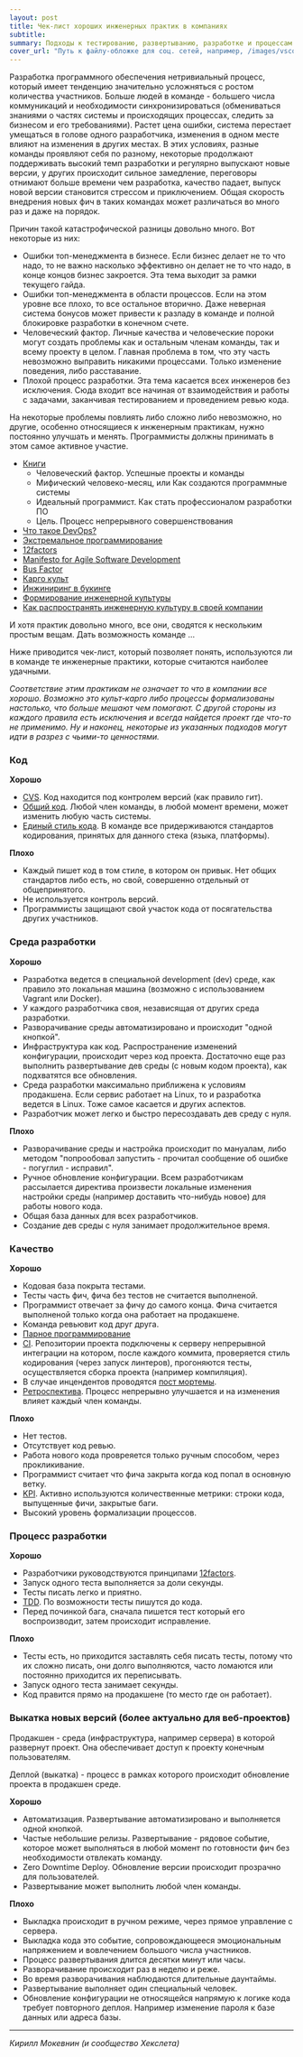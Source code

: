 ```yaml
---
layout: post
title: Чек-лист хороших инженерных практик в компаниях
subtitle:
summary: Подходы к тестированию, развертыванию, разработке и процессам
cover_url: "Путь к файлу-обложке для соц. сетей, например, /images/vscode_eslint.png"
---
```


Разработка программного обеспечения нетривиальный процесс, который имеет тенденцию значительно усложняться с ростом количества участников. Больше людей в команде - большего числа коммуникаций и необходимости синхронизироваться (обмениваться знаниями о частях системы и происходящих процессах, следить за бизнесом и его требованиями). Растет цена ошибки, система перестает умещаться в голове одного разработчика, изменения в одном месте влияют на изменения в других местах. В этих условиях, разные команды проявляют себя по разному, некоторые продолжают поддерживать высокий темп разработки и регулярно выпускают новые версии, у других происходит сильное замедление, переговоры отнимают больше времени чем разработка, качество падает, выпуск новой версии становится стрессом и приключением. Общая скорость внедрения новых фич в таких командах может различаться во много раз и даже на порядок.

Причин такой катастрофической разницы довольно много. Вот некоторые из них:

* Ошибки топ-менеджмента в бизнесе. Если бизнес делает не то что надо, то не важно насколько эффективно он делает не то что надо, в конце концов бизнес закроется. Эта тема выходит за рамки текущего гайда.
* Ошибки топ-менеджмента в области процессов. Если на этом уровне все плохо, то все остальное вторично. Даже неверная система бонусов может привести к разладу в команде и полной блокировке разработки в конечном счете.
* Человеческий фактор. Личные качества и человеческие пороки могут создать проблемы как и остальным членам команды, так и всему проекту в целом. Главная проблема в том, что эту часть невозможно выправить никакими процессами. Только изменение поведения, либо расставание.
* Плохой процесс разработки. Эта тема касается всех инженеров без исключения. Сюда входит все начиная от взаимодействия и работы с задачами, заканчивая тестированием и проведением ревью кода.

На некоторые проблемы повлиять либо сложно либо невозможно, но другие, особенно относящиеся к инженерным практикам, нужно постоянно улучшать и менять. Программисты должны принимать в этом самое активное участие.

* [Книги](https://ru.hexlet.io/pages/recommended-books)
    * Человеческий фактор. Успешные проекты и команды
    * Мифический человеко-месяц, или Как создаются программные системы
    * Идеальный программист. Как стать профессионалом разработки ПО
    * Цель. Процесс непрерывного совершенствования
* [Что такое DevOps?](https://ru.atlassian.com/devops)
* [Экстремальное программирование](https://ru.wikipedia.org/wiki/Экстремальное_программирование)
* [12factors](https://12factor.net/ru/)
* [Manifesto for Agile Software Development](http://agilemanifesto.org/iso/ru/manifesto.html)
* [Bus Factor](https://en.wikipedia.org/wiki/Bus_factor)
* [Карго культ](https://ru.wikipedia.org/wiki/%D0%9A%D0%B0%D1%80%D0%B3%D0%BE-%D0%BA%D1%83%D0%BB%D1%8C%D1%82)
* [Инжиниринг в букинге](https://bronevichok.ru/blog/2015/04/26/engineering-at-booking.com.html)
* [Формирование инженерной культуры](https://www.youtube.com/watch?v=W7GlELjRODw)
* [Как распространять инженерную культуру в своей компании](https://www.youtube.com/watch?v=mOfiWrTW9dA)

И хотя практик довольно много, все они, сводятся к нескольким простым вещам. Дать возможность команде ...

Ниже приводится чек-лист, который позволяет понять, используются ли в команде те инженерные практики, которые считаются наиболее удачными.

_Соответствие этим практикам не означает то что в компании все хорошо. Возможно это культ-карго либо процессы формализованы настолько, что больше мешают чем помогают. С другой стороны из каждого правила есть исключения и всегда найдется проект где что-то не применимо. Ну и наконец, некоторые из указанных подходов могут идти в разрез с чьими-то ценностями._

### Код

**Хорошо**

* [CVS](https://ru.wikipedia.org/wiki/CVS). Код находится под контролем версий (как правило гит).
* [Общий код](https://ru.wikipedia.org/wiki/%D0%AD%D0%BA%D1%81%D1%82%D1%80%D0%B5%D0%BC%D0%B0%D0%BB%D1%8C%D0%BD%D0%BE%D0%B5_%D0%BF%D1%80%D0%BE%D0%B3%D1%80%D0%B0%D0%BC%D0%BC%D0%B8%D1%80%D0%BE%D0%B2%D0%B0%D0%BD%D0%B8%D0%B5#%D0%9A%D0%BE%D0%BB%D0%BB%D0%B5%D0%BA%D1%82%D0%B8%D0%B2%D0%BD%D0%BE%D0%B5_%D0%B2%D0%BB%D0%B0%D0%B4%D0%B5%D0%BD%D0%B8%D0%B5). Любой член команды, в любой момент времени, может изменить любую часть системы.
* [Единый стиль кода](https://ru.wikipedia.org/wiki/%D0%AD%D0%BA%D1%81%D1%82%D1%80%D0%B5%D0%BC%D0%B0%D0%BB%D1%8C%D0%BD%D0%BE%D0%B5_%D0%BF%D1%80%D0%BE%D0%B3%D1%80%D0%B0%D0%BC%D0%BC%D0%B8%D1%80%D0%BE%D0%B2%D0%B0%D0%BD%D0%B8%D0%B5#%D0%A1%D1%82%D0%B0%D0%BD%D0%B4%D0%B0%D1%80%D1%82%D1%8B_%D0%BE%D1%84%D0%BE%D1%80%D0%BC%D0%BB%D0%B5%D0%BD%D0%B8%D1%8F_%D0%BA%D0%BE%D0%B4%D0%B0). В команде все придерживаются стандартов кодирования, принятых для данного стека (языка, платформы).

**Плохо**

* Каждый пишет код в том стиле, в котором он привык. Нет общих стандартов либо есть, но свой, совершенно отдельный от общепринятого.
* Не используется контроль версий.
* Программисты защищают свой участок кода от посягательства других участников.

### Среда разработки

**Хорошо**

* Разработка ведется в специальной development (dev) среде, как правило это локальная машина (возможно с использованием Vagrant или Docker).
* У каждого разработчика своя, независящая от других среда разработки.
* Разворачивание среды автоматизировано и происходит "одной кнопкой".
* Инфраструктура как код. Распространение изменений конфигурации, происходит через код проекта. Достаточно еще раз выполнить развертывание дев среды (с новым кодом проекта), как подхватятся все обновления.
* Среда разработки максимально приближена к условиям продакшена. Если сервис работает на Linux, то и разработка ведется в Linux. Тоже самое касается и других аспектов.
* Разработчик может легко и быстро пересоздавать дев среду с нуля.

**Плохо**

* Разворачивание среды и настройка происходит по мануалам, либо методом "попрообовал запустить - прочитал сообщение об ошибке - погуглил - исправил".
* Ручное обновление конфигурации. Всем разработчикам рассылается директива произвести локальные изменения настройки среды (например доставить что-нибудь новое) для работы нового кода.
* Общая база данных для всех разработчиков.
* Создание дев среды с нуля занимает продолжительное время.

### Качество

**Хорошо**

* Кодовая база покрыта тестами.
* Тесты часть фич, фича без тестов не считается выполненой.
* Программист отвечает за фичу до самого конца. Фича считается выполненой только когда она работает на продакшене.
* Команда ревьювит код друг друга.
* [Парное программирование](https://ru.wikipedia.org/wiki/%D0%9F%D0%B0%D1%80%D0%BD%D0%BE%D0%B5_%D0%BF%D1%80%D0%BE%D0%B3%D1%80%D0%B0%D0%BC%D0%BC%D0%B8%D1%80%D0%BE%D0%B2%D0%B0%D0%BD%D0%B8%D0%B5)
* [CI](https://ru.wikipedia.org/wiki/%D0%9D%D0%B5%D0%BF%D1%80%D0%B5%D1%80%D1%8B%D0%B2%D0%BD%D0%B0%D1%8F_%D0%B8%D0%BD%D1%82%D0%B5%D0%B3%D1%80%D0%B0%D1%86%D0%B8%D1%8F). Репозитории проекта подключены к серверу непрерывной интеграции на котором, после каждого коммита, проверяется стиль кодирования (через запуск линтеров), прогоняются тесты, осуществляется сборка проекта (например компиляция).
* В случае инцендентов проводятся [пост мортемы](https://www.pagerduty.com/resources/learn/post-mortem-incident-report/).
* [Ретроспектива](https://ru.wikipedia.org/wiki/%D0%A0%D0%B5%D1%82%D1%80%D0%BE%D1%81%D0%BF%D0%B5%D0%BA%D1%82%D0%B8%D0%B2%D0%B0_%D0%B2_%D0%BF%D1%80%D0%BE%D0%B3%D1%80%D0%B0%D0%BC%D0%BC%D0%B8%D1%80%D0%BE%D0%B2%D0%B0%D0%BD%D0%B8%D0%B8). Процесс непрерывно улучшается и на изменения влияет каждый член команды.

**Плохо**

* Нет тестов.
* Отсутствует код ревью.
* Работа нового кода провреяется только ручным способом, через прокликивание.
* Программист считает что фича закрыта когда код попал в основную ветку.
* [KPI](https://ru.wikipedia.org/wiki/%D0%9A%D0%BB%D1%8E%D1%87%D0%B5%D0%B2%D1%8B%D0%B5_%D0%BF%D0%BE%D0%BA%D0%B0%D0%B7%D0%B0%D1%82%D0%B5%D0%BB%D0%B8_%D1%8D%D1%84%D1%84%D0%B5%D0%BA%D1%82%D0%B8%D0%B2%D0%BD%D0%BE%D1%81%D1%82%D0%B8). Активно используются количественные метрики: строки кода, выпущенные фичи, закрытые баги.
* Высокий уровень формализации процессов.

### Процесс разработки

**Хорошо**

* Разработчики руководствуются принципами [12factors](https://12factor.net/ru/).
* Запуск одного теста выполняется за доли секунды.
* Тесты писать легко и приятно.
* [TDD](https://ru.wikipedia.org/wiki/TDD). По возможности тесты пишутся до кода.
* Перед починкой бага, сначала пишется тест который его воспроизводит, затем происходит исправление.

**Плохо**

* Тесты есть, но приходится заставлять себя писать тесты, потому что их сложно писать, они долго выполняются, часто ломаются или постоянно приходится их переписывать.
* Запуск одного теста занимает секунды.
* Код правится прямо на продакшене (то место где он работает).

### Выкатка новых версий (более актуально для веб-проектов)

Продакшен - среда (инфраструктура, например сервера) в которой развернут проект. Она обеспечивает доступ к проекту конечным пользователям.

Деплой (выкатка) - процесс в рамках которого происходит обновление проекта в продакшен среде.

**Хорошо**

* Автоматизация. Развертывание автоматизировано и выполняется одной кнопкой.
* Частые небольшие релизы. Развертывание - рядовое событие, которое может выполняться в любой момент по готовности фич без необходимости отвлекать команду.
* Zero Downtime Deploy. Обновление версии происходит прозрачно для пользователей.
* Развертывание может выполнить любой член команды.

**Плохо**

* Выкладка происходит в ручном режиме, через прямое управление с сервера.
* Выкладка кода это событие, сопровождающееся эмоциональным напряжением и вовлечением большого числа участников.
* Процесс развертывания длится десятки минут или часы.
* Разворачивание происходит раз в неделю и реже.
* Во время разворачивания наблюдаются длительные даунтаймы.
* Развертывание выполняет один специальный человек.
* Обновление конфигурации не относящейся напрямую к логике кода требует повторного деплоя. Например изменение пароля к базе данных или адреса базы.

---

*Кирилл Мокевнин (и сообщество Хекслета)*
